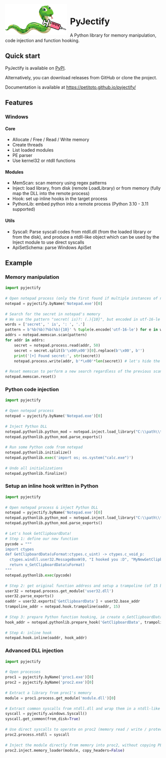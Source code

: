 <img height="100" align="left" style="float: left; margin: 0 10px 0 0;" alt="PyJectify logo" src="https://raw.githubusercontent.com/Petitoto/pyjectify/main/pyjectify.png" href="#">

# PyJectify
A Python library for memory manipulation, code injection and function hooking.


## Quick start
PyJectify is available on [PyPI](https://pypi.org/project/pyjectify/).

Alternatively, you can download releases from GitHub or clone the project.

Documentation is available at https://petitoto.github.io/pyjectify/


## Features
### Windows
#### Core
- Allocate / Free / Read / Write memory
- Create threads
- List loaded modules
- PE parser
- Use kernel32 or ntdll functions

#### Modules
- MemScan: scan memory using regex patterns
- Inject: load library, from disk (remote LoadLibrary) or from memory (fully map the DLL into the remote process)
- Hook: set up inline hooks in the target process
- PythonLib: embed python into a remote process (Python 3.10 - 3.11 supported)

#### Utils
- Syscall: Parse syscall codes from ntdll.dll (from the loaded library or from the disk), and produce a ntdll-like object which can be used by the Inject module to use direct syscalls
- ApiSetSchema: parse Windows ApiSet


## Example

### Memory manipulation
```python
import pyjectify

# Open notepad process (only the first found if multiple instances of notepad are running)
notepad = pyjectify.byName('Notepad.exe')[0]

# Search for the secret in notepad's memory
# We use the pattern "secret( is)?: (.){10}", but encoded in utf-16-le because Notepad uses wchar_t
words = ['secret', ' is', ': ', '.']
pattern = b'%b(%b)?%b(%b){10}' % tuple(e.encode('utf-16-le') for e in words)
addrs = notepad.memscan.scan(pattern)
for addr in addrs:
    secret = notepad.process.read(addr, 50)
    secret = secret.split(b'\x00\x00')[0].replace(b'\x00', b'')
    print('[+] Found secret:', str(secret))
    notepad.process.write(addr, b'*\x00'*len(secret)) # let's hide the secret!

# Reset memscan to perform a new search regardless of the previous scan
notepad.memscan.reset()
```

### Python code injection
```python
import pyjectify

# Open notepad process
notepad = pyjectify.byName('Notepad.exe')[0]

# Inject Python DLL
notepad.pythonlib.python_mod = notepad.inject.load_library("C:\\path\\to\\python-embed\\python311.dll")
notepad.pythonlib.python_mod.parse_exports()

# Run some Python code from notepad
notepad.pythonlib.initialize()
notepad.pythonlib.exec('import os; os.system("calc.exe")')

# Undo all initializations
notepad.pythonlib.finalize()
```

### Setup an inline hook written in Python
```python
import pyjectify

# Open notepad process & inject Python DLL
notepad = pyjectify.byName('Notepad.exe')[0]
notepad.pythonlib.python_mod = notepad.inject.load_library("C:\\path\\to\\python-embed\\python311.dll")
notepad.pythonlib.python_mod.parse_exports()

# Let's hook GetClipboardData!
# Step 1: define our new function
pycode = """
import ctypes
def GetClipboardData(uFormat:ctypes.c_uint) -> ctypes.c_void_p:
  ctypes.windll.user32.MessageBoxW(0, "I hooked you :D", "MyNewGetClipboardData", 0)
  return o_GetClipboardData(uFormat)
"""
notepad.pythonlib.exec(pycode)

# Step 2: get original function address and setup a trampoline (of 15 bytes size)
user32 = notepad.process.get_module('user32.dll')
user32.parse_exports()
oaddr = user32.exports['GetClipboardData'] + user32.base_addr
trampoline_addr = notepad.hook.trampoline(oaddr, 15)

# Step 3: prepare Python function hooking, ie create o_GetClipboardData and get ou Python GetClipboardData address
hook_addr = notepad.pythonlib.prepare_hook('GetClipboardData', trampoline_addr)

# Step 4: inline hook
notepad.hook.inline(oaddr, hook_addr)
```

### Advanced DLL injection
```python
import pyjectify

# Open processes
proc1 = pyjectify.byName('proc1.exe')[0]
proc2 = pyjectify.byName('proc2.exe')[0]

# Extract a library from proc1's memory
module = proc1.process.get_module('module.dll')[0]

# Extract common syscalls from ntdll.dll and wrap them in a ntdll-like object
syscall = pyjectify.windows.Syscall()
syscall.get_common(from_disk=True)

# Use direct syscalls to operate on proc2 (memory read / write / protect, thread creation...)
proc2.process.ntdll = syscall

# Inject the module directly from memory into proc2, without copying PE headers
proc2.inject.memory_loader(module, copy_headers=False)
```